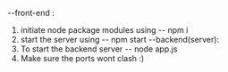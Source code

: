 --front-end :
1. initiate node package modules using -- npm i
2. start the server using -- npm start
--backend(server):
1. To start the backend server -- node app.js
2. Make sure the ports wont clash :)
